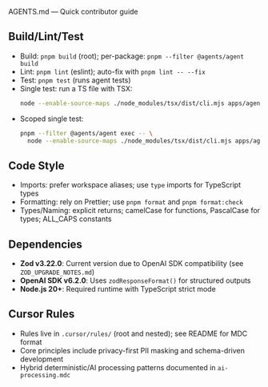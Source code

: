 AGENTS.md — Quick contributor guide

## Build/Lint/Test

- Build: `pnpm build` (root); per-package: `pnpm --filter @agents/agent build`
- Lint: `pnpm lint` (eslint); auto-fix with `pnpm lint -- --fix`
- Test: `pnpm test` (runs agent tests)
- Single test: run a TS file with TSX:
  ```bash
  node --enable-source-maps ./node_modules/tsx/dist/cli.mjs apps/agent/src/tests/classification.test.ts
  ```
- Scoped single test:
  ```bash
  pnpm --filter @agents/agent exec -- \
    node --enable-source-maps ./node_modules/tsx/dist/cli.mjs apps/agent/src/tests/classification.test.ts
  ```

## Code Style

- Imports: prefer workspace aliases; use `type` imports for TypeScript types
- Formatting: rely on Prettier; use `pnpm format` and `pnpm format:check`
- Types/Naming: explicit returns; camelCase for functions, PascalCase for types; ALL_CAPS constants

## Dependencies

- **Zod v3.22.0**: Current version due to OpenAI SDK compatibility (see `ZOD_UPGRADE_NOTES.md`)
- **OpenAI SDK v6.2.0**: Uses `zodResponseFormat()` for structured outputs
- **Node.js 20+**: Required runtime with TypeScript strict mode

## Cursor Rules

- Rules live in `.cursor/rules/` (root and nested); see README for MDC format
- Core principles include privacy-first PII masking and schema-driven development
- Hybrid deterministic/AI processing patterns documented in `ai-processing.mdc`
